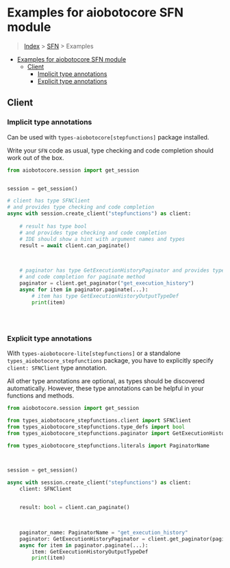 <a id="examples-for-aiobotocore-sfn-module"></a>

# Examples for aiobotocore SFN module

> [Index](../README.md) > [SFN](./README.md) > Examples

- [Examples for aiobotocore SFN module](#examples-for-aiobotocore-sfn-module)
  - [Client](#client)
    - [Implicit type annotations](#implicit-type-annotations)
    - [Explicit type annotations](#explicit-type-annotations)

<a id="client"></a>

## Client

<a id="implicit-type-annotations"></a>

### Implicit type annotations

Can be used with `types-aiobotocore[stepfunctions]` package installed.

Write your `SFN` code as usual, type checking and code completion should work
out of the box.

```python
from aiobotocore.session import get_session


session = get_session()

# client has type SFNClient
# and provides type checking and code completion
async with session.create_client("stepfunctions") as client:
    
    # result has type bool
    # and provides type checking and code completion
    # IDE should show a hint with argument names and types
    result = await client.can_paginate()
    

    
    # paginator has type GetExecutionHistoryPaginator and provides type checking
    # and code completion for paginate method
    paginator = client.get_paginator("get_execution_history")
    async for item in paginator.paginate(...):
        # item has type GetExecutionHistoryOutputTypeDef
        print(item)
    

    
```

<a id="explicit-type-annotations"></a>

### Explicit type annotations

With `types-aiobotocore-lite[stepfunctions]` or a standalone
`types_aiobotocore_stepfunctions` package, you have to explicitly specify
`client: SFNClient` type annotation.

All other type annotations are optional, as types should be discovered
automatically. However, these type annotations can be helpful in your functions
and methods.

```python
from aiobotocore.session import get_session

from types_aiobotocore_stepfunctions.client import SFNClient
from types_aiobotocore_stepfunctions.type_defs import bool
from types_aiobotocore_stepfunctions.paginator import GetExecutionHistoryPaginator

from types_aiobotocore_stepfunctions.literals import PaginatorName



session = get_session()

async with session.create_client("stepfunctions") as client:
    client: SFNClient

    
    result: bool = client.can_paginate()
    

    
    paginator_name: PaginatorName = "get_execution_history"
    paginator: GetExecutionHistoryPaginator = client.get_paginator(paginator_name)
    async for item in paginator.paginate(...):
        item: GetExecutionHistoryOutputTypeDef
        print(item)
    

    
```
